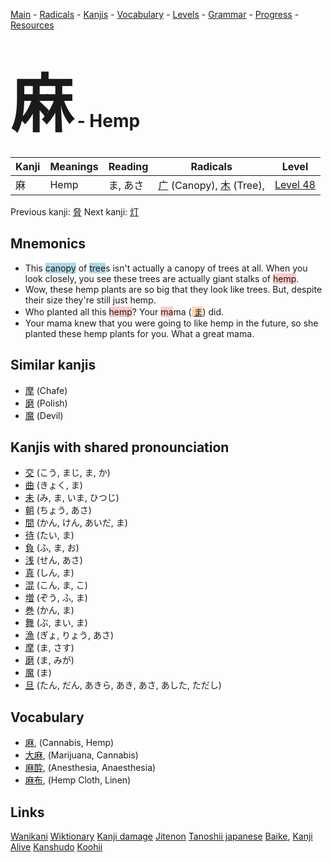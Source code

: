 <style> bigfont {font-size: 100px}</style>
[Main](../README.md) -
[Radicals](../radicals.md) -
[Kanjis](../kanjis.md) -
[Vocabulary](../vocabulary.md) -
[Levels](../levels.md) -
[Grammar](../grammar.md) - 
[Progress](../progress.md) -
[Resources](../resources.md)
# <bigfont> 麻</bigfont> - Hemp 

| Kanji | Meanings | Reading | Radicals | Level |
| --- | --- | --- | --- | --- |
| 麻 | Hemp | ま, あさ | [广](../radicals/广.md) (Canopy), [木](../radicals/木.md) (Tree),  | [Level 48](../levels/wk_level48.md) |

Previous kanji: [脅](脅.md) Next kanji: [灯](灯.md) 

## Mnemonics
 * This <span style="background-color:#ADD8E6"> canopy</span> of <span style="background-color:#ADD8E6"> tree</span>s isn't actually a canopy of trees at all. When you look closely, you see these trees are actually giant stalks of <span style="background-color:#ffcccb"> hemp</span>.
* Wow, these hemp plants are so big that they look like trees. But, despite their size they're still just hemp.
* Who planted all this <span style="background-color:#ffcccb"> hemp</span>? Your <span style="background-color:#ffcccb"> ma</span>ma (<span style="background-color:#fed8b1"> [ま](https://jisho.org/search/ま)</span>) did.
* Your mama knew that you were going to like hemp in the future, so she planted these hemp plants for you. What a great mama.


## Similar kanjis
 * [摩](摩.md) (Chafe)
* [磨](磨.md) (Polish)
* [魔](魔.md) (Devil)



## Kanjis with shared pronounciation
 * [交](交.md) (こう, まじ, ま, か)
* [曲](曲.md) (きょく, ま)
* [未](未.md) (み, ま, いま, ひつじ)
* [朝](朝.md) (ちょう, あさ)
* [間](間.md) (かん, けん, あいだ, ま)
* [待](待.md) (たい, ま)
* [負](負.md) (ふ, ま, お)
* [浅](浅.md) (せん, あさ)
* [真](真.md) (しん, ま)
* [混](混.md) (こん, ま, こ)
* [増](増.md) (ぞう, ふ, ま)
* [巻](巻.md) (かん, ま)
* [舞](舞.md) (ぶ, まい, ま)
* [漁](漁.md) (ぎょ, りょう, あさ)
* [摩](摩.md) (ま, さす)
* [磨](磨.md) (ま, みが)
* [魔](魔.md) (ま)
* [旦](旦.md) (たん, だん, あきら, あき, あさ, あした, ただし)



## Vocabulary
 * [麻](../vocabulary/麻.md), (Cannabis, Hemp)
* [大麻](../vocabulary/麻.md), (Marijuana, Cannabis)
* [麻酔](../vocabulary/麻.md), (Anesthesia, Anaesthesia)
* [麻布](../vocabulary/麻.md), (Hemp Cloth, Linen)




## Links 


[Wanikani](https://www.wanikani.com/kanji/麻)
[Wiktionary](https://en.wiktionary.org/wiki/麻)
[Kanji damage](http://www.kanjidamage.com/kanji/search?utf8=✓&q=麻)
[Jitenon](https://jitenon.com/kanji/麻)
[Tanoshii japanese](https://www.tanoshiijapanese.com/dictionary/kanji.cfm?k=麻)
[Baike](https://baike.baidu.com/item/麻),
[Kanji Alive](https://app.kanjialive.com/麻)
[Kanshudo](https://www.kanshudo.com/searchmn?q=麻)
[Koohii](https://kanji.koohii.com/study/kanji/麻)
